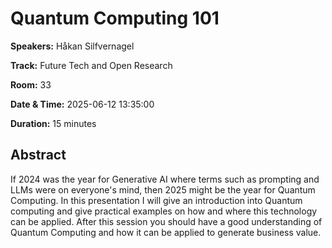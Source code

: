 # Quantum Computing 101

**Speakers:** Håkan Silfvernagel
                    
**Track:** Future Tech and Open Research
                    
**Room:** 33
                    
**Date & Time:** 2025-06-12 13:35:00
                    
**Duration:** 15 minutes
                    
## Abstract
                    
If 2024 was the year for Generative AI where terms such as prompting and LLMs were on everyone's mind, then 2025 might be the year for Quantum Computing. In this presentation I will give an introduction into Quantum computing and give practical examples on how and where this technology can be applied. After this session you should have a good understanding of Quantum Computing and how it can be applied to generate business value.
